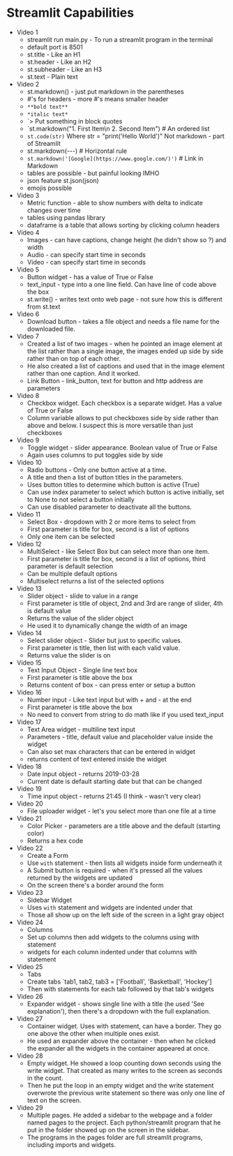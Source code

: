 # Streamlit Capabilities

- Video 1
    - streamlit run main.py  - To run a streamlit program in the terminal
    - default port is 8501
    - st.title - Like an H1
    - st.header - Like an H2
    - st.subheader - Like an H3
    - st.text - Plain text
- Video 2
    - st.markdown() - just put markdown in the parentheses
    - #'s for headers - more #'s means smaller header
    - `**bold text**`
    - `*italic text*`
    - `> Put something in block quotes
    - `st.markdown("1. First Item\n 2. Second Item") # An ordered list
    - `st.code(str)` Where str = "print('Hello World')"  Not markdown - part of Streamlit
    - st.markdown(---) # Horizontal rule
    - `st.markdown('[Google](https://www.google.com/)')` # Link in Markdown
    - tables are possible - but painful looking IMHO
    - json feature st.json(json)
    - emojis possible
- Video 3
    - Metric function - able to show numbers with delta to indicate changes over time
    - tables using pandas library
    - dataframe is a table that allows sorting by clicking column headers
- Video 4
    - Images - can have captions, change height (he didn't show so ?) and width
    - Audio - can specify start time in seconds
    - Video - can specify start time in seconds
- Video 5
    - Button widget - has a value of True or False
    - text_input - type into a one line field. Can have line of code above the box
    - st.write() - writes text onto web page - not sure how this is different from st.text
- Video 6
    - Download button - takes a file object and needs a file name for the downloaded file.
- Video 7
    - Created a list of two images - when he pointed an image element at the list rather than a single image, the images ended up side by side rather than on top of each other.
    - He also created a list of captions and used that in the image element rather than one caption. And it worked.
    - Link Button - link_button, text for button and http address are parameters
- Video 8
    - Checkbox widget. Each checkbox is a separate widget. Has a value of True or False
    - Column variable allows to put checkboxes side by side rather than above and below. I suspect this is more versatile than just checkboxes
- Video 9
    - Toggle widget - slider appearance. Boolean value of True or False
    - Again uses columns to put toggles side by side
- Video 10
    - Radio buttons - Only one button active at a time.
    - A title and then a list of button titles in the parameters.
    - Uses button titles to determine which button is active (True)
    - Can use index parameter to select which button is active initially, set to None to not select a button initially
    - Can use disabled parameter to deactivate all the buttons.
- Video 11
    - Select Box - dropdown with 2 or more items to select from
    - First parameter is title for box, second is a list of options
    - Only one item can be selected
- Video 12
    - MultiSelect  - like Select Box but can select more than one item.
    - First parameter is title for box, second is a list of options, third parameter is default selection
    - Can be multiple default options
    - Multiselect returns a list of the selected options
- Video 13
    - Slider object - slide to value in a range
    - First parameter is title of object, 2nd and 3rd are range of slider, 4th is default value
    - Returns the value of the slider object
    - He used it to dynamically change the width of an image
- Video 14
    - Select slider object - Slider but just to specific values.
    - First parameter is title, then list with each valid value.
    - Returns value the slider is on
- Video 15
    - Text Input Object - Single line text box
    - First parameter is title above the box
    - Returns content of box - can press enter or setup a button
- Video 16
    - Number input - Like text input but with + and - at the end
    - First parameter is title above the box
    - No need to convert from string to do math like if you used text_input
- Video 17
    - Text Area widget - multiline text input
    - Parameters - title, default value and placeholder value inside the widget
    - Can also set max characters that can be entered in widget
    - returns content of text entered inside the widget
- Video 18
    - Date input object - returns 2019-03-28
    - Current date is default starting date but that can be changed
- Video 19
    - Time input object - returns 21:45 (I think - wasn't very clear)
- Video 20
    - File uploader widget - let's you select more than one file at a time
- Video 21
    - Color Picker - parameters are a title above and the default (starting color)
    - Returns a hex code 
- Video 22
    - Create a Form 
    - Use `with` statement - then lists all widgets inside form underneath it
    - A Submit button is required - when it's pressed all the values returned by the widgets are updated
    - On the screen there's a border around the form 
- Video 23
    - Sidebar Widget
    - Uses `with` statement and widgets are indented under that
    - Those all show up on the left side of the screen in a light gray object
- Video 24
    - Columns 
    - Set up columns then add widgets to the columns using with statement
    - widgets for each column indented under that columns with statement
- Video 25
    - Tabs
    - Create tabs `tab1, tab2, tab3 = ['Football', 'Basketball', 'Hockey']
    - Then with statements for each tab followed by that tab's widgets
- Video 26
    - Expander widget - shows single line with a title (he used 'See explanation'), then there's a dropdown with the full explanation. 
- Video 27
    - Container widget. Uses with statement, can have a border. They go one above the other when multiple ones exist.
    - He used an expander above the container - then when he clicked the expander all the widgets in the container appeared at once.
- Video 28
    - Empty widget. He showed a loop counting down seconds using the write widget. That created as many writes to the screen as seconds in the count. 
    - Then he put the loop in an empty widget and the write statement overwrote the previous write statement so there was only one line of text on the screen.
- Video 29
    - Multiple pages. He added a sidebar to the webpage and a folder named pages to the project. Each python/streamlit program that he put in the folder showed up on the screen in the sidebar.
    - The programs in the pages folder are full streamlit programs, including imports and widgets.